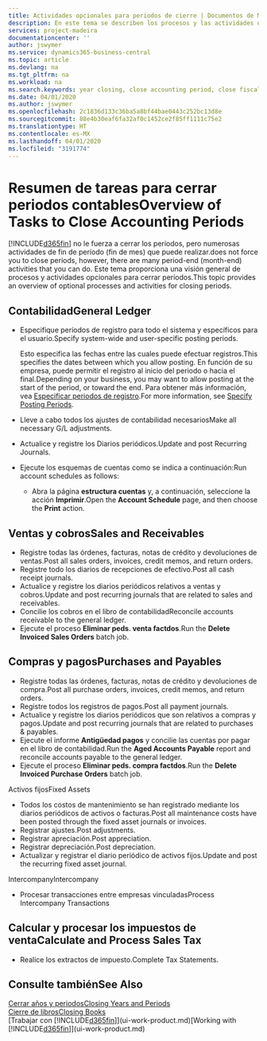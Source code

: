 ```yaml
---
title: Actividades opcionales para periodos de cierre | Documentos de Microsoft
description: En este tema se describen los procesos y las actividades opcionales para cerrar periodos contables en Business Central.
services: project-madeira
documentationcenter: ''
author: jswymer
ms.service: dynamics365-business-central
ms.topic: article
ms.devlang: na
ms.tgt_pltfrm: na
ms.workload: na
ms.search.keywords: year closing, close accounting period, close fiscal year, aging, creditor payments, vendor payments
ms.date: 04/01/2020
ms.author: jswymer
ms.openlocfilehash: 2c1836d133c36ba5a8bf44bae0443c252bc13d8e
ms.sourcegitcommit: 88e4b30eaf6fa32af0c1452ce2f85ff1111c75e2
ms.translationtype: HT
ms.contentlocale: es-MX
ms.lasthandoff: 04/01/2020
ms.locfileid: "3191774"
---
```

# <a name="overview-of-tasks-to-close-accounting-periods"></a><span data-ttu-id="ea791-103">Resumen de tareas para cerrar periodos contables</span><span class="sxs-lookup"><span data-stu-id="ea791-103">Overview of Tasks to Close Accounting Periods</span></span>
[!INCLUDE[d365fin](includes/d365fin_md.md)] <span data-ttu-id="ea791-104">no le fuerza a cerrar los períodos, pero numerosas actividades de fin de período (fin de mes) que puede realizar.</span><span class="sxs-lookup"><span data-stu-id="ea791-104">does not force you to close periods, however, there are many period-end (month-end) activities that you can do.</span></span> <span data-ttu-id="ea791-105">Este tema proporciona una visión general de procesos y actividades opcionales para cerrar períodos.</span><span class="sxs-lookup"><span data-stu-id="ea791-105">This topic provides an overview of optional processes and activities for closing periods.</span></span>  

## <a name="general-ledger"></a><span data-ttu-id="ea791-106">Contabilidad</span><span class="sxs-lookup"><span data-stu-id="ea791-106">General Ledger</span></span>
* <span data-ttu-id="ea791-107">Especifique períodos de registro para todo el sistema y específicos para el usuario.</span><span class="sxs-lookup"><span data-stu-id="ea791-107">Specify system-wide and user-specific posting periods.</span></span>  

    <span data-ttu-id="ea791-108">Esto especifica las fechas entre las cuales puede efectuar registros.</span><span class="sxs-lookup"><span data-stu-id="ea791-108">This specifies the dates between which you allow posting.</span></span> <span data-ttu-id="ea791-109">En función de su empresa, puede permitir el registro al inicio del periodo o hacia el final.</span><span class="sxs-lookup"><span data-stu-id="ea791-109">Depending on your business, you may want to allow posting at the start of the period, or toward the end.</span></span> <span data-ttu-id="ea791-110">Para obtener más información, vea [Especificar periodos de registro](finance-how-specify-posting-periods.md).</span><span class="sxs-lookup"><span data-stu-id="ea791-110">For more information, see [Specify Posting Periods](finance-how-specify-posting-periods.md).</span></span>  
* <span data-ttu-id="ea791-111">Lleve a cabo todos los ajustes de contabilidad necesarios</span><span class="sxs-lookup"><span data-stu-id="ea791-111">Make all necessary G/L adjustments.</span></span>  
* <span data-ttu-id="ea791-112">Actualice y registre los Diarios periódicos.</span><span class="sxs-lookup"><span data-stu-id="ea791-112">Update and post Recurring Journals.</span></span>  
  <!--* Process Consolidations-->
* <span data-ttu-id="ea791-113">Ejecute los esquemas de cuentas como se indica a continuación:</span><span class="sxs-lookup"><span data-stu-id="ea791-113">Run account schedules as follows:</span></span>  
  * <span data-ttu-id="ea791-114">Abra la página **estructura cuentas** y, a continuación, seleccione la acción **Imprimir**.</span><span class="sxs-lookup"><span data-stu-id="ea791-114">Open the **Account Schedule** page, and then choose the **Print** action.</span></span>  

## <a name="sales-and-receivables"></a><span data-ttu-id="ea791-115">Ventas y cobros</span><span class="sxs-lookup"><span data-stu-id="ea791-115">Sales and Receivables</span></span>
* <span data-ttu-id="ea791-116">Registre todas las órdenes, facturas, notas de crédito y devoluciones de ventas.</span><span class="sxs-lookup"><span data-stu-id="ea791-116">Post all sales orders, invoices, credit memos, and return orders.</span></span>  
* <span data-ttu-id="ea791-117">Registre todo los diarios de recepciones de efectivo.</span><span class="sxs-lookup"><span data-stu-id="ea791-117">Post all cash receipt journals.</span></span>  
* <span data-ttu-id="ea791-118">Actualice y registre los diarios periódicos relativos a ventas y cobros.</span><span class="sxs-lookup"><span data-stu-id="ea791-118">Update and post recurring journals that are related to sales and receivables.</span></span>  
* <span data-ttu-id="ea791-119">Concilie los cobros en el libro de contabilidad</span><span class="sxs-lookup"><span data-stu-id="ea791-119">Reconcile accounts receivable to the general ledger.</span></span>  
* <span data-ttu-id="ea791-120">Ejecute el proceso **Eliminar peds. venta factdos**.</span><span class="sxs-lookup"><span data-stu-id="ea791-120">Run the **Delete Invoiced Sales Orders** batch job.</span></span>  

## <a name="purchases-and-payables"></a><span data-ttu-id="ea791-121">Compras y pagos</span><span class="sxs-lookup"><span data-stu-id="ea791-121">Purchases and Payables</span></span>
* <span data-ttu-id="ea791-122">Registre todas las órdenes, facturas, notas de crédito y devoluciones de compra.</span><span class="sxs-lookup"><span data-stu-id="ea791-122">Post all purchase orders, invoices, credit memos, and return orders.</span></span>  
* <span data-ttu-id="ea791-123">Registre todos los registros de pagos.</span><span class="sxs-lookup"><span data-stu-id="ea791-123">Post all payment journals.</span></span>  
* <span data-ttu-id="ea791-124">Actualice y registre los diarios periódicos que son relativos a compras y pagos.</span><span class="sxs-lookup"><span data-stu-id="ea791-124">Update and post recurring journals that are related to purchases & payables.</span></span>  
* <span data-ttu-id="ea791-125">Ejecute el informe **Antigüedad pagos** y concilie las cuentas por pagar en el libro de contabilidad.</span><span class="sxs-lookup"><span data-stu-id="ea791-125">Run the **Aged Accounts Payable** report and reconcile accounts payable to the general ledger.</span></span>  
* <span data-ttu-id="ea791-126">Ejecute el proceso **Eliminar peds. compra factdos**.</span><span class="sxs-lookup"><span data-stu-id="ea791-126">Run the **Delete Invoiced Purchase Orders** batch job.</span></span>  

<span data-ttu-id="ea791-127">Activos fijos</span><span class="sxs-lookup"><span data-stu-id="ea791-127">Fixed Assets</span></span>
* <span data-ttu-id="ea791-128">Todos los costos de mantenimiento se han registrado mediante los diarios periódicos de activos o facturas.</span><span class="sxs-lookup"><span data-stu-id="ea791-128">Post all maintenance costs have been posted through the fixed asset journals or invoices.</span></span>
* <span data-ttu-id="ea791-129">Registrar ajustes.</span><span class="sxs-lookup"><span data-stu-id="ea791-129">Post adjustments.</span></span>
* <span data-ttu-id="ea791-130">Registrar apreciación.</span><span class="sxs-lookup"><span data-stu-id="ea791-130">Post appreciation.</span></span>
* <span data-ttu-id="ea791-131">Registrar depreciación.</span><span class="sxs-lookup"><span data-stu-id="ea791-131">Post depreciation.</span></span>
* <span data-ttu-id="ea791-132">Actualizar y registrar el diario periódico de activos fijos.</span><span class="sxs-lookup"><span data-stu-id="ea791-132">Update and post the recurring fixed asset journal.</span></span>

<span data-ttu-id="ea791-133">Intercompany</span><span class="sxs-lookup"><span data-stu-id="ea791-133">Intercompany</span></span>
* <span data-ttu-id="ea791-134">Procesar transacciones entre empresas vinculadas</span><span class="sxs-lookup"><span data-stu-id="ea791-134">Process Intercompany Transactions</span></span>

## <a name="calculate-and-process-sales-tax"></a><span data-ttu-id="ea791-135">Calcular y procesar los impuestos de venta</span><span class="sxs-lookup"><span data-stu-id="ea791-135">Calculate and Process Sales Tax</span></span>
* <span data-ttu-id="ea791-136">Realice los extractos de impuesto.</span><span class="sxs-lookup"><span data-stu-id="ea791-136">Complete Tax Statements.</span></span>  

## <a name="see-also"></a><span data-ttu-id="ea791-137">Consulte también</span><span class="sxs-lookup"><span data-stu-id="ea791-137">See Also</span></span>
[<span data-ttu-id="ea791-138">Cerrar años y periodos</span><span class="sxs-lookup"><span data-stu-id="ea791-138">Closing Years and Periods</span></span>](year-close-years-periods.md)  
[<span data-ttu-id="ea791-139">Cierre de libros</span><span class="sxs-lookup"><span data-stu-id="ea791-139">Closing Books</span></span>](year-close-books.md)  
<span data-ttu-id="ea791-140">[Trabajar con [!INCLUDE[d365fin](includes/d365fin_md.md)]](ui-work-product.md)</span><span class="sxs-lookup"><span data-stu-id="ea791-140">[Working with [!INCLUDE[d365fin](includes/d365fin_md.md)]](ui-work-product.md)</span></span>
